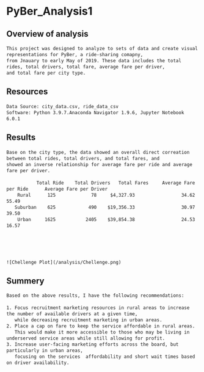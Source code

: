 # PyBer_Analysis1

## Overview of analysis
    This project was designed to analyze to sets of data and create visual representations for PyBer, a ride-sharing comapny,
    from Jnauary to early May of 2019. These data includes the total rides, total drivers, total fare, average fare per driver, 
    and total fare per city type.
## Resources
    Data Source: city_data.csv, ride_data_csv
    Software: Python 3.9.7.Anaconda Navigator 1.9.6, Jupyter Notebook 6.0.1
## Results
    Base on the city type, the data showed an overall direct correation between total rides, total drivers, and total fares, and
    showed an inverse relationship for average fare per ride and average fare per driver.
    
               Total Ride    Total Drivers   Total Fares     Average Fare per Ride      Average Fare per Driver
        Rural	   125	           78	  $4,327.93	                34.62	                  55.49
       Suburban	   625	          490	 $19,356.33	                30.97	                  39.50
        Urban	  1625	         2405	 $39,854.38	                24.53	                  16.57  


   

    
    ![Chellenge Plot](/analysis/Chellenge.png)
   
    
## Summery
    Based on the above results, I have the following recommendations:

    1. Focus recruitment marketing resources in rural areas to increase the number of available drivers at a given time, 
       while decreasing recruitment marketing in urban areas.
    2. Place a cap on fare to keep the service affordable in rural areas. 
       This would make it more accessible to those who may be living in underserved service areas while still allowing for profit. 
    3. Increase user-facing marketing efforts across the board, but particularly in urban areas, 
       focusing on the services  affordability and short wait times based on driver availability.
